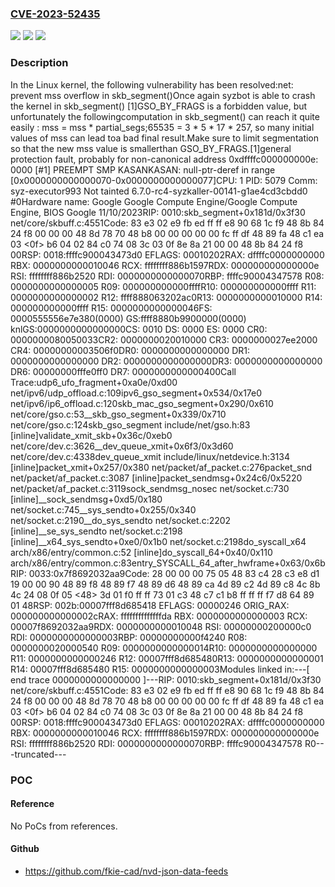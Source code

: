 ### [CVE-2023-52435](https://cve.mitre.org/cgi-bin/cvename.cgi?name=CVE-2023-52435)
![](https://img.shields.io/static/v1?label=Product&message=Linux&color=blue)
![](https://img.shields.io/static/v1?label=Version&message=3953c46c3ac7%3C%200d3ffbbf8631%20&color=brighgreen)
![](https://img.shields.io/static/v1?label=Vulnerability&message=n%2Fa&color=brighgreen)

### Description

In the Linux kernel, the following vulnerability has been resolved:net: prevent mss overflow in skb_segment()Once again syzbot is able to crash the kernel in skb_segment() [1]GSO_BY_FRAGS is a forbidden value, but unfortunately the followingcomputation in skb_segment() can reach it quite easily :	mss = mss * partial_segs;65535 = 3 * 5 * 17 * 257, so many initial values of mss can lead toa bad final result.Make sure to limit segmentation so that the new mss value is smallerthan GSO_BY_FRAGS.[1]general protection fault, probably for non-canonical address 0xdffffc000000000e: 0000 [#1] PREEMPT SMP KASANKASAN: null-ptr-deref in range [0x0000000000000070-0x0000000000000077]CPU: 1 PID: 5079 Comm: syz-executor993 Not tainted 6.7.0-rc4-syzkaller-00141-g1ae4cd3cbdd0 #0Hardware name: Google Google Compute Engine/Google Compute Engine, BIOS Google 11/10/2023RIP: 0010:skb_segment+0x181d/0x3f30 net/core/skbuff.c:4551Code: 83 e3 02 e9 fb ed ff ff e8 90 68 1c f9 48 8b 84 24 f8 00 00 00 48 8d 78 70 48 b8 00 00 00 00 00 fc ff df 48 89 fa 48 c1 ea 03 <0f> b6 04 02 84 c0 74 08 3c 03 0f 8e 8a 21 00 00 48 8b 84 24 f8 00RSP: 0018:ffffc900043473d0 EFLAGS: 00010202RAX: dffffc0000000000 RBX: 0000000000010046 RCX: ffffffff886b1597RDX: 000000000000000e RSI: ffffffff886b2520 RDI: 0000000000000070RBP: ffffc90004347578 R08: 0000000000000005 R09: 000000000000ffffR10: 000000000000ffff R11: 0000000000000002 R12: ffff888063202ac0R13: 0000000000010000 R14: 000000000000ffff R15: 0000000000000046FS: 0000555556e7e380(0000) GS:ffff8880b9900000(0000) knlGS:0000000000000000CS: 0010 DS: 0000 ES: 0000 CR0: 0000000080050033CR2: 0000000020010000 CR3: 0000000027ee2000 CR4: 00000000003506f0DR0: 0000000000000000 DR1: 0000000000000000 DR2: 0000000000000000DR3: 0000000000000000 DR6: 00000000fffe0ff0 DR7: 0000000000000400Call Trace:<TASK>udp6_ufo_fragment+0xa0e/0xd00 net/ipv6/udp_offload.c:109ipv6_gso_segment+0x534/0x17e0 net/ipv6/ip6_offload.c:120skb_mac_gso_segment+0x290/0x610 net/core/gso.c:53__skb_gso_segment+0x339/0x710 net/core/gso.c:124skb_gso_segment include/net/gso.h:83 [inline]validate_xmit_skb+0x36c/0xeb0 net/core/dev.c:3626__dev_queue_xmit+0x6f3/0x3d60 net/core/dev.c:4338dev_queue_xmit include/linux/netdevice.h:3134 [inline]packet_xmit+0x257/0x380 net/packet/af_packet.c:276packet_snd net/packet/af_packet.c:3087 [inline]packet_sendmsg+0x24c6/0x5220 net/packet/af_packet.c:3119sock_sendmsg_nosec net/socket.c:730 [inline]__sock_sendmsg+0xd5/0x180 net/socket.c:745__sys_sendto+0x255/0x340 net/socket.c:2190__do_sys_sendto net/socket.c:2202 [inline]__se_sys_sendto net/socket.c:2198 [inline]__x64_sys_sendto+0xe0/0x1b0 net/socket.c:2198do_syscall_x64 arch/x86/entry/common.c:52 [inline]do_syscall_64+0x40/0x110 arch/x86/entry/common.c:83entry_SYSCALL_64_after_hwframe+0x63/0x6bRIP: 0033:0x7f8692032aa9Code: 28 00 00 00 75 05 48 83 c4 28 c3 e8 d1 19 00 00 90 48 89 f8 48 89 f7 48 89 d6 48 89 ca 4d 89 c2 4d 89 c8 4c 8b 4c 24 08 0f 05 <48> 3d 01 f0 ff ff 73 01 c3 48 c7 c1 b8 ff ff ff f7 d8 64 89 01 48RSP: 002b:00007fff8d685418 EFLAGS: 00000246 ORIG_RAX: 000000000000002cRAX: ffffffffffffffda RBX: 0000000000000003 RCX: 00007f8692032aa9RDX: 0000000000010048 RSI: 00000000200000c0 RDI: 0000000000000003RBP: 00000000000f4240 R08: 0000000020000540 R09: 0000000000000014R10: 0000000000000000 R11: 0000000000000246 R12: 00007fff8d685480R13: 0000000000000001 R14: 00007fff8d685480 R15: 0000000000000003</TASK>Modules linked in:---[ end trace 0000000000000000 ]---RIP: 0010:skb_segment+0x181d/0x3f30 net/core/skbuff.c:4551Code: 83 e3 02 e9 fb ed ff ff e8 90 68 1c f9 48 8b 84 24 f8 00 00 00 48 8d 78 70 48 b8 00 00 00 00 00 fc ff df 48 89 fa 48 c1 ea 03 <0f> b6 04 02 84 c0 74 08 3c 03 0f 8e 8a 21 00 00 48 8b 84 24 f8 00RSP: 0018:ffffc900043473d0 EFLAGS: 00010202RAX: dffffc0000000000 RBX: 0000000000010046 RCX: ffffffff886b1597RDX: 000000000000000e RSI: ffffffff886b2520 RDI: 0000000000000070RBP: ffffc90004347578 R0---truncated---

### POC

#### Reference
No PoCs from references.

#### Github
- https://github.com/fkie-cad/nvd-json-data-feeds

